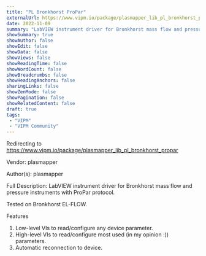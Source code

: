 ```yaml
---
title: "PL Bronkhorst ProPar"
externalUrl: https://www.vipm.io/package/plasmapper_lib_pl_bronkhorst_propar
date: 2022-11-09
summary: "LabVIEW instrument driver for Bronkhorst mass flow and pressure instruments with ProPar protocol."
showSummary: true
showAuthor: false
showEdit: false
showData: false
showViews: false
showReadingTime: false
showWordCount: false
showBreadcrumbs: false
showHeadingAnchors: false
sharingLinks: false
showZenMode: false
showPagination: false
showRelatedContent: false
draft: true
tags:
 - "VIPM"
 - "VIPM Community"
---
```


Redirecting to https://www.vipm.io/package/plasmapper_lib_pl_bronkhorst_propar

Vendor: plasmapper

Author(s): plasmapper
 
Full Description:
LabVIEW instrument driver for Bronkhorst mass flow and pressure instruments with ProPar protocol.

Tested on Bronkhorst EL-FLOW.

Features
1. Low-level VIs to read/configure any device parameter.
2. High-level VIs to read/configure most used (in my opinion :)) parameters.
3. Automatic reconnection to device.